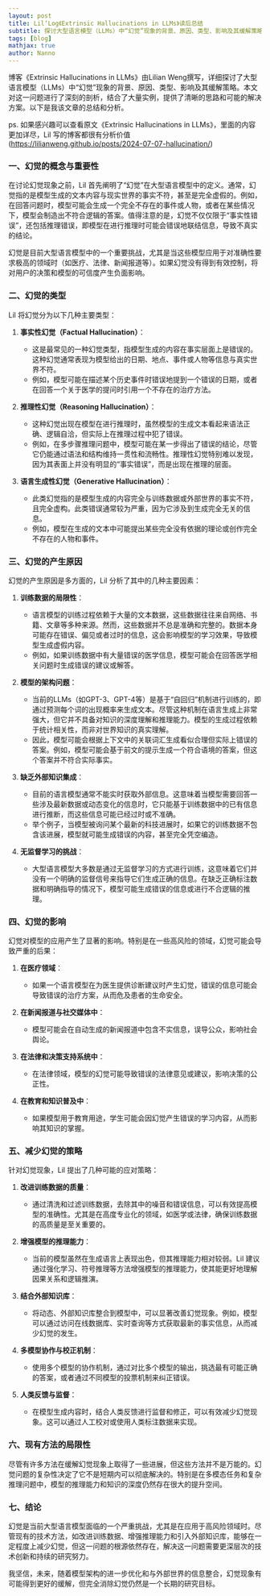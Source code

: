 ```yaml
---
layout: post
title: Lil‘Log《Extrinsic Hallucinations in LLMs》读后总结 
subtitle: 探讨大型语言模型（LLMs）中“幻觉”现象的背景、原因、类型、影响及其缓解策略
tags: [blog]
mathjax: true
author: Nanno
---
```



博客《Extrinsic Hallucinations in LLMs》由Lilian Weng撰写，详细探讨了大型语言模型（LLMs）中“幻觉”现象的背景、原因、类型、影响及其缓解策略。本文对这一问题进行了深刻的剖析，结合了大量实例，提供了清晰的思路和可能的解决方案。以下是我该文章的总结和分析。

ps. 如果感兴趣可以查看原文《Extrinsic Hallucinations in LLMs》，里面的内容更加详尽，Lil 写的博客都很有分析价值(https://lilianweng.github.io/posts/2024-07-07-hallucination/)

### 一、幻觉的概念与重要性

在讨论幻觉现象之前，Lil 首先阐明了“幻觉”在大型语言模型中的定义。通常，幻觉指的是模型生成的文本内容与现实世界的事实不符，甚至是完全虚假的。例如，在回答问题时，模型可能会生成一个完全不存在的事件或人物，或者在某些情况下，模型会制造出不符合逻辑的答案。值得注意的是，幻觉不仅仅限于“事实性错误”，还包括推理错误，即模型在进行推理时可能会错误地联结信息，导致不真实的结论。

幻觉是目前大型语言模型中的一个重要挑战，尤其是当这些模型应用于对准确性要求极高的领域时（如医疗、法律、新闻报道等）。如果幻觉没有得到有效控制，将对用户的决策和模型的可信度产生负面影响。

### 二、幻觉的类型

Lil 将幻觉分为以下几种主要类型：

1. **事实性幻觉（Factual Hallucination）**：
   - 这是最常见的一种幻觉类型，指模型生成的内容在事实层面上是错误的。这种幻觉通常表现为模型给出的日期、地点、事件或人物等信息与真实世界不符。
   - 例如，模型可能在描述某个历史事件时错误地提到一个错误的日期，或者在回答一个关于医学的提问时引用一个不存在的治疗方法。

2. **推理性幻觉（Reasoning Hallucination）**：
   - 这种幻觉出现在模型在进行推理时，虽然模型的生成文本看起来语法正确、逻辑自洽，但实际上在推理过程中犯了错误。
   - 例如，在多步骤推理问题中，模型可能在某一步得出了错误的结论，尽管它仍能通过语法和结构维持一贯性和流畅性。推理性幻觉特别难以发现，因为其表面上并没有明显的“事实错误”，而是出现在推理的层面。

3. **语言生成性幻觉（Generative Hallucination）**：
   - 此类幻觉指的是模型生成的内容完全与训练数据或外部世界的事实不符，且完全虚构。此类错误通常较为严重，因为它涉及到生成完全无关的信息。
   - 例如，模型在生成的文本中可能提出某些完全没有依据的理论或创作完全不存在的人物和事件。

### 三、幻觉的产生原因

幻觉的产生原因是多方面的，Lil 分析了其中的几种主要因素：

1. **训练数据的局限性**：
   - 语言模型的训练过程依赖于大量的文本数据，这些数据往往来自网络、书籍、文章等多种来源。然而，这些数据并不总是准确和完整的。数据本身可能存在错误、偏见或者过时的信息，这会影响模型的学习效果，导致模型生成虚假内容。
   - 例如，如果训练数据中有大量错误的医学信息，模型可能会在回答医学相关问题时生成错误的建议或解答。

2. **模型的架构问题**：
   - 当前的LLMs（如GPT-3、GPT-4等）是基于“自回归”机制进行训练的，即通过预测每个词的出现概率来生成文本。尽管这种机制在语言生成上非常强大，但它并不具备对知识的深度理解和推理能力。模型的生成过程依赖于统计相关性，而非对世界知识的真实理解。
   - 因此，模型可能会根据上下文中的关联词汇生成看似合理但实际上错误的答案。例如，模型可能会基于前文的提示生成一个符合语境的答案，但这个答案并不符合实际事实。

3. **缺乏外部知识集成**：
   - 目前的语言模型通常不能实时获取外部信息。这意味着当模型需要回答一些涉及最新数据或动态变化的信息时，它只能基于训练数据中的已有信息进行推断，而这些信息可能已经过时或不准确。
   - 举个例子，当模型被询问某个最新的科技进展时，如果它的训练数据不包含该进展，模型就可能生成错误的内容，甚至完全凭空编造。

4. **无监督学习的挑战**：
   - 大型语言模型大多数是通过无监督学习的方式进行训练，这意味着它们并没有一个明确的监督信号来指导它们生成正确的信息。在缺乏正确标注数据和明确指导的情况下，模型可能生成错误的信息或进行不合逻辑的推理。

### 四、幻觉的影响

幻觉对模型的应用产生了显著的影响。特别是在一些高风险的领域，幻觉可能会导致严重的后果：

1. **在医疗领域**：
   - 如果一个语言模型在为医生提供诊断建议时产生幻觉，错误的信息可能会导致错误的治疗方案，从而危及患者的生命安全。

2. **在新闻报道与社交媒体中**：
   - 模型可能会在自动生成的新闻报道中包含不实信息，误导公众，影响社会舆论。

3. **在法律和决策支持系统中**：
   - 在法律领域，模型的幻觉可能导致错误的法律意见或建议，影响决策的公正性。

4. **在教育和知识普及中**：
   - 如果模型用于教育用途，学生可能会因幻觉产生错误的学习内容，从而影响其知识的掌握。

### 五、减少幻觉的策略

针对幻觉现象，Lil 提出了几种可能的应对策略：

1. **改进训练数据的质量**：
   - 通过清洗和过滤训练数据，去除其中的噪音和错误信息，可以有效提高模型的准确性。尤其是在高度专业化的领域，如医学或法律，确保训练数据的高质量是至关重要的。

2. **增强模型的推理能力**：
   - 当前的模型虽然在生成语言上表现出色，但其推理能力相对较弱。Lil 建议通过强化学习、符号推理等方法增强模型的推理能力，使其能更好地理解因果关系和逻辑推演。

3. **结合外部知识库**：
   - 将动态、外部知识库整合到模型中，可以显著改善幻觉现象。例如，模型可以通过访问在线数据库、实时查询等方式获取最新的事实信息，从而减少幻觉的发生。

4. **多模型协作与校正机制**：
   - 使用多个模型的协作机制，通过对比多个模型的输出，挑选最有可能正确的答案，或者通过不同模型的投票机制来纠正错误。

5. **人类反馈与监督**：
   - 在模型生成内容时，结合人类反馈进行监督和修正，可以有效减少幻觉现象。这可以通过人工校对或使用人类标注数据来实现。

### 六、现有方法的局限性

尽管有许多方法在缓解幻觉现象上取得了一些进展，但这些方法并不是万能的。幻觉问题的复杂性决定了它不是短期内可以彻底解决的。特别是在多模态任务和复杂推理问题中，模型的推理能力和知识的深度仍然存在很大的提升空间。

### 七、结论

幻觉是当前大型语言模型面临的一个严重挑战，尤其是在应用于高风险领域时。尽管现有的技术方法，如改进训练数据、增强推理能力和引入外部知识库，能够在一定程度上减少幻觉，但这一问题的根源依然存在，解决这一问题需要更深层次的技术创新和持续的研究努力。

我坚信，未来，随着模型架构的进一步优化和与外部世界的信息整合，幻觉现象有可能得到更好的缓解，但完全消除幻觉仍然是一个长期的研究目标。